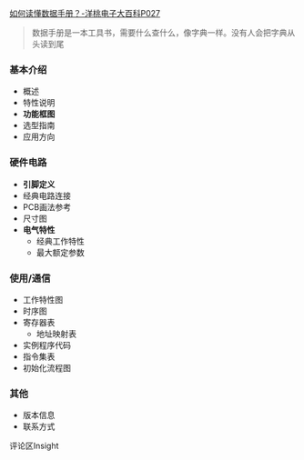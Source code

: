 [如何读懂数据手册？-洋桃电子大百科P027](https://www.bilibili.com/video/BV12W42197vN)

> 数据手册是一本工具书，需要什么查什么，像字典一样。没有人会把字典从头读到尾

### 基本介绍
- 概述
- 特性说明
- **功能框图**
- 选型指南
- 应用方向
### 硬件电路
- **引脚定义**
- 经典电路连接
- PCB画法参考
- 尺寸图
- **电气特性**
	- 经典工作特性
	- 最大额定参数

### 使用/通信
- 工作特性图
- 时序图
- 寄存器表
	- 地址映射表
- 实例程序代码
- 指令集表
- 初始化流程图

### 其他
- 版本信息
- 联系方式


评论区Insight
